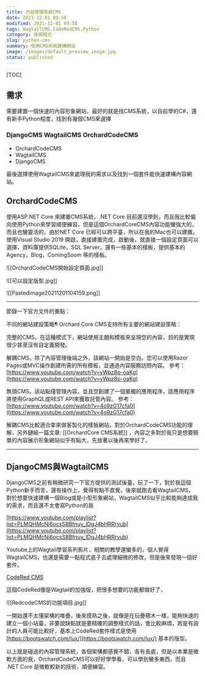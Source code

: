 ```yaml
---
title: 內容管理系統CMS
date: 2021-12-01 09:58
modified: 2021-12-01 09:58
tags: WagtailCMS,CodeRedCMS,Python
category: 後端程式
slug: python-cms
summary: 使用CMS系統建構網站
image: /images/default_preview_image.jpg
status: published
---
```


[TOC]

## 需求

需要建置一個快速的內容形象網站，最好的就是找CMS系統，以目前學的C#，還有新手Python程度，找到有幾個CMS來選擇

### DjangoCMS WagtailCMS  OrchardCodeCMS



- OrchardCodeCMS
- WagtailCMS
-  DjangoCMS

最後選擇使用WagtailCMS來處理我的需求以及找到一個套件能快速建構內容網站。


## OrchardCodeCMS

使用ASP.NET Core 來建置CMS系統，.NET Core 目前還沒學到，而且我比較偏向使用Python來學習順便練習，但是這個OrchardCoreCMS內容功能蠻強大的，而且也蠻靈活的，由於NET Core 已經可以跨平臺，所以在我的Mac也可以建置。使用Visual Studio 2019 開啟，直接建置完成，啟動後，就直接一個設定頁面可以選擇，資料庫提供SQLite，SQL Server，還有一些基本的樣板，提供基本的Agency，Blog，ComingSoom 等的樣板。

![[OrchardCodeCMS開始設定頁面.jpg]]

![[可以設定版型.jpg]]

![[Pastedimage20211201104159.png]]

---


節錄一下官方文件的重點：

不同的網站建設策略¶
Orchard Core CMS支持所有主要的網站建設策略：

完整的CMS。在這種模式下，網站使用主題和模板來呈現您的內容，目的是實現很少甚至沒有自定義開發。

解耦CMS。除了內容管理後端之外，該網站一開始是空白。您可以使用Razor Pages或MVC操作創建所需的所有模板，並通過內容服務訪問內容。
參考：[https://www.youtube.com/watch?v=yWpz8p-oaKg](https://www.youtube.com/watch?v=yWpz8p-oaKg)

無頭CMS。該站點僅管理內容，並且您創建了一個單獨的應用程序，該應用程序將使用GraphQL或REST API來獲取託管內容。
參考：[https://www.youtube.com/watch?v=4o9zG17cfa0](https://www.youtube.com/watch?v=4o9zG17cfa0)

解耦CMS比較適合拿來做客製化的樣板網站，對於OrchardCodeCMS功能的理解，另外鏈結一篇文章: [[OrchardCore CMS系統]] ，內容之多對於我只是想要簡單的內容展示形象網站似乎有點大，先放著以後再來學好了。

---

## DjangoCMS與WagtailCMS

DjangoCMS之前有稍微研究一下官方提供的測試後臺，玩了一下，對於我這個Python新手而言，還有操作上，覺得有點不直覺，後來就跑去看WagtailCMS，對於想要快速建構一個Blog或是小型形象網站，WagtailCMS似乎比較能夠達成我的需求，而且還不太會寫Python的我

[https://www.youtube.com/playlist?list=PLMQHMcNi6ocsS8Bfnuy_IDgJ4bHRRrvub](https://www.youtube.com/playlist?list=PLMQHMcNi6ocsS8Bfnuy_IDgJ4bHRRrvub)

Youtube上的Wagtail學習系列影片，相關的教學還蠻多的，個人覺得WagtailCMS，也還是需要一點程式底子去處理細微的修改，但是後來發現一個好套件。

[CodeRed CMS](https://github.com/coderedcorp/coderedcms)

這個CodeRed像是Wagtail的加強版，把很多想要的功能都做好了，

![[RedcodeCMS的功能項目.jpg]]

一開始還不太懂架構的堆疊，後來摸熟之後，就像是在玩疊積木一樣，能夠快速的建立一個小站臺，非要說缺點就是要精確的調整樣式的話，會比較麻煩，若是有設計的人員可能比較好，基本上CodeRed套件樣式是使用 [https://bootswatch.com/lux/](https://bootswatch.com/lux/) 基本的版型。

以上就是碰過的內容管理系統，各個架構都感覺不錯，各有長處，但是以本業是微軟方面的我，OrchardCodeCMS可以好好學學看，可以學到蠻多東西，而且 .NET Core 是微軟較新的技術，順便練習。